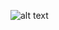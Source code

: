 ![alt text](https://github.com/jaumeollerfernandez/puella-magi-madoka-magica-transformations-website/tree/main/img/img_main.png?raw=true)
